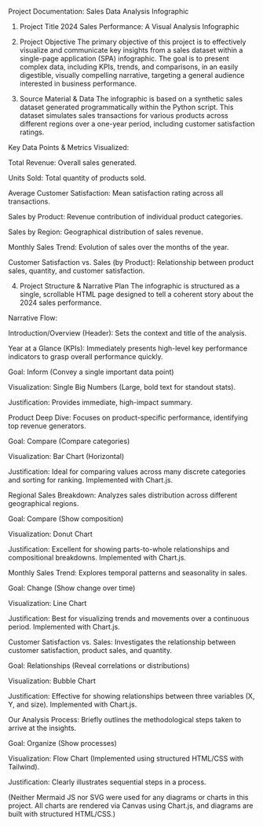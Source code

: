 Project Documentation: Sales Data Analysis Infographic
1. Project Title
2024 Sales Performance: A Visual Analysis Infographic

2. Project Objective
The primary objective of this project is to effectively visualize and communicate key insights from a sales dataset within a single-page application (SPA) infographic. The goal is to present complex data, including KPIs, trends, and comparisons, in an easily digestible, visually compelling narrative, targeting a general audience interested in business performance.

3. Source Material & Data
The infographic is based on a synthetic sales dataset generated programmatically within the Python script. This dataset simulates sales transactions for various products across different regions over a one-year period, including customer satisfaction ratings.

Key Data Points & Metrics Visualized:

Total Revenue: Overall sales generated.

Units Sold: Total quantity of products sold.

Average Customer Satisfaction: Mean satisfaction rating across all transactions.

Sales by Product: Revenue contribution of individual product categories.

Sales by Region: Geographical distribution of sales revenue.

Monthly Sales Trend: Evolution of sales over the months of the year.

Customer Satisfaction vs. Sales (by Product): Relationship between product sales, quantity, and customer satisfaction.

4. Project Structure & Narrative Plan
The infographic is structured as a single, scrollable HTML page designed to tell a coherent story about the 2024 sales performance.

Narrative Flow:

Introduction/Overview (Header): Sets the context and title of the analysis.

Year at a Glance (KPIs): Immediately presents high-level key performance indicators to grasp overall performance quickly.

Goal: Inform (Convey a single important data point)

Visualization: Single Big Numbers (Large, bold text for standout stats).

Justification: Provides immediate, high-impact summary.

Product Deep Dive: Focuses on product-specific performance, identifying top revenue generators.

Goal: Compare (Compare categories)

Visualization: Bar Chart (Horizontal)

Justification: Ideal for comparing values across many discrete categories and sorting for ranking. Implemented with Chart.js.

Regional Sales Breakdown: Analyzes sales distribution across different geographical regions.

Goal: Compare (Show composition)

Visualization: Donut Chart

Justification: Excellent for showing parts-to-whole relationships and compositional breakdowns. Implemented with Chart.js.

Monthly Sales Trend: Explores temporal patterns and seasonality in sales.

Goal: Change (Show change over time)

Visualization: Line Chart

Justification: Best for visualizing trends and movements over a continuous period. Implemented with Chart.js.

Customer Satisfaction vs. Sales: Investigates the relationship between customer satisfaction, product sales, and quantity.

Goal: Relationships (Reveal correlations or distributions)

Visualization: Bubble Chart

Justification: Effective for showing relationships between three variables (X, Y, and size). Implemented with Chart.js.

Our Analysis Process: Briefly outlines the methodological steps taken to arrive at the insights.

Goal: Organize (Show processes)

Visualization: Flow Chart (Implemented using structured HTML/CSS with Tailwind).

Justification: Clearly illustrates sequential steps in a process.

(Neither Mermaid JS nor SVG were used for any diagrams or charts in this project. All charts are rendered via Canvas using Chart.js, and diagrams are built with structured HTML/CSS.)
